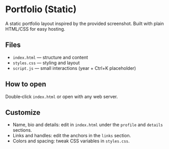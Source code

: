 # Portfolio (Static)

A static portfolio layout inspired by the provided screenshot. Built with plain HTML/CSS for easy hosting.

## Files
- `index.html` — structure and content
- `styles.css` — styling and layout
- `script.js` — small interactions (year + Ctrl+K placeholder)

## How to open
Double‑click `index.html` or open with any web server.

## Customize
- Name, bio and details: edit in `index.html` under the `profile` and `details` sections.
- Links and handles: edit the anchors in the `links` section.
- Colors and spacing: tweak CSS variables in `styles.css`.
